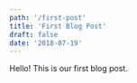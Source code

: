 ```yaml
---
path: '/first-post'
title: 'First Blog Post'
draft: false
date: '2018-07-19'
---
```


Hello! This is our first blog post.